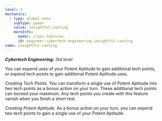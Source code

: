 ```yaml
---
level: 3
mechanics:
  - type: global-note
    subType: power
    value: insightful-casting
    moreInfo:
      model: class-features
      id: engineer.cybertech-engineering.insightful-casting
name: insightful-casting
---
```

***Cybertech Engineering:** 3rd level* 
You can expend uses of your Potent Aptitude to gain additional tech points, or expend tech points to gain additional Potent Aptitude uses. 
*Creating Tech Points.* You can transform a single use of Potent Aptitude into two tech points as a bonus action on your turn.  These additional tech points can exceed your maximum. Any tech points you create with this feature vanish when you finish a short rest.
*Creating Potent Aptitude.* As a bonus action on your turn, you can expend two tech points to gain a single use of your Potent Aptitude.